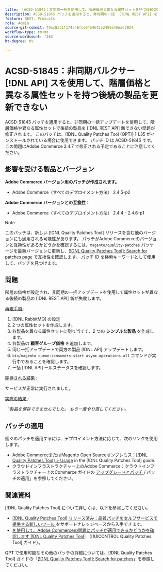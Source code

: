 ```yaml
---
title: 「ACSD-51845：非同期一括を使用して、階層価格と異なる属性セットを持つ後続の製品を更新できない  [!DNL API]」
description: ACSD-51845 パッチを適用すると、非同期の一括  [!DNL REST API] を使用して階層価格や異なる属性セットで後続の製品を更新できないAdobe Commerceの問題を修正できます。
feature: REST, Products
role: Admin
source-git-commit: 49ac8ad1f174546fcc0454645b2480a40ead2924
workflow-type: tm+mt
source-wordcount: '382'
ht-degree: 0%

---
```


# ACSD-51845：非同期バルクサー [!DNL API] スを使用して、階層価格と異なる属性セットを持つ後続の製品を更新できない

ACSD-51845 パッチを適用すると、非同期の一括アップデートを使用して、階層価格や異なる属性セットで後続の製品を [!DNL REST API] 新できない問題が修正されます。 このパッチは、[!DNL Quality Patches Tool (QPT)] 1.1.35 がインストールされている場合に使用できます。 パッチ ID は ACSD-51845 です。 この問題はAdobe Commerce 2.4.7 で修正される予定であることに注意してください。

## 影響を受ける製品とバージョン

**Adobe Commerce バージョン用のパッチが作成されます。**

* Adobe Commerce（すべてのデプロイメント方法） 2.4.5-p2

**Adobe Commerce バージョンとの互換性：**

* Adobe Commerce（すべてのデプロイメント方法） 2.4.4 - 2.4.6-p1

>[!NOTE]
>
>このパッチは、新しい [!DNL Quality Patches Tool] リリースを含む他のバージョンにも適用される可能性があります。 パッチがAdobe Commerceのバージョンと互換性があるかどうかを確認するには、`magento/quality-patches` パッケージを最新バージョンに更新し、[[!DNL Quality Patches Tool]: Search for patches page](https://experienceleague.adobe.com/tools/commerce-quality-patches/index.html) で互換性を確認します。 パッチ ID を検索キーワードとして使用して、パッチを見つけます。

## 問題

階層の価格が設定され、非同期の一括アップデートを使用して属性セットが異なる後続の製品の [!DNL REST API] 新が失敗します。

<u> 再現手順 </u>:

1. [!DNL RabbitMQ] の設定
1. 2 つの属性セットを作成します。
1. 各製品を異なる属性セットに割り当てて、2 つの **シンプルな製品** を作成します。
1. 各製品の **顧客グループ価格** を追加します。
1. 同じ一括アップデートで両方の製品 [!DNL API] アップデートします。
1. `bin/magento queue:consumers:start async.operations.all` コマンドが実行中であることを確認します。
1. 一括 [!DNL API] ールステータスを確認します。

<u> 期待される結果 </u>:

サービスが正常に実行されました。

<u> 実際の結果 </u>:

「*製品を保存できませんでした。 もう一度やり直してください。*

## パッチの適用

個々のパッチを適用するには、デプロイメント方法に応じて、次のリンクを使用します。

* Adobe CommerceまたはMagento Open Sourceオンプレミス：[[!DNL Quality Patches Tool] > Usage](https://experienceleague.adobe.com/docs/commerce-operations/tools/quality-patches-tool/usage.html) in the [!DNL Quality Patches Tool] guide.
* クラウドインフラストラクチャー上のAdobe Commerce：クラウドインフラストラクチャー上のCommerce ガイドの [ アップグレードとパッチ ](https://experienceleague.adobe.com/docs/commerce-cloud-service/user-guide/develop/upgrade/apply-patches.html)/ パッチの適用」を参照してください。

## 関連資料

[!DNL Quality Patches Tool] について詳しくは、以下を参照してください。

* [[!DNL Quality Patches Tool]  リリース済み：品質パッチをセルフサービスで提供する新しいツール ](https://experienceleague.adobe.com/en/docs/commerce-knowledge-base/kb/announcements/commerce-announcements/magento-quality-patches-released-new-tool-to-self-serve-quality-patches) をサポートナレッジベースから入手できます。
* [ を使用して、Adobe Commerceの問題にパッチが適用できるかどうかを確認します  [!DNL Quality Patches Tool]](/help/tools/quality-patches-tool/patches-available-in-qpt/check-patch-for-magento-issue-with-magento-quality-patches.md) （[!UICONTROL Quality Patches Tool] ガイド）。


QPT で使用可能なその他のパッチの詳細については、[!DNL Quality Patches Tool] ガイドの「[[!DNL Quality Patches Tool]: Search for patches](https://experienceleague.adobe.com/tools/commerce-quality-patches/index.html)」を参照してください。
